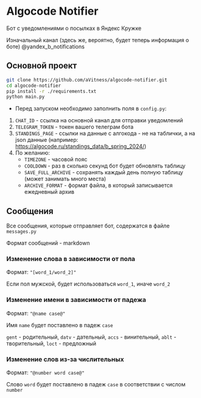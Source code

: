 # Algocode Notifier

Бот с уведомлениями о посылках в Яндекс Кружке

Изначальный канал (здесь же, вероятно, будет теперь информация о боте) @yandex_b_notifications

## Основной проект

```bash
git clone https://github.com/aVitness/algocode-notifier.git
cd algocode-notifier
pip install -r ./requirements.txt
python main.py
```

* Перед запуском необходимо заполнить поля в `config.py`:

1. `CHAT_ID` - ссылка на основной канал для отправки уведомлений
2. `TELEGRAM_TOKEN` - токен вашего телеграм бота
3. `STANDINGS_PAGE` - ссылки на данные с алгокода - не на таблички, а на json данные (например: https://algocode.ru/standings_data/b_spring_2024/)
4. По желанию:
    * `TIMEZONE` - часовой пояс
    * `COOLDOWN` - раз в сколько секунд бот будет обновлять таблицу
    * `SAVE_FULL_ARCHIVE` - сохранять каждый день полную таблицу (может занимать много места)
    * `ARCHIVE_FORMAT` - формат файла, в который записывается ежедневный архив

## Сообщения

Все сообщения, которые отправляет бот, содержатся в файле `messages.py`

Формат сообщений - markdown

### Изменение слова в зависимости от пола

Формат: `"[word_1/word_2]"`

Если пол мужской, будет использоваться `word_1`, иначе `word_2`

### Изменение имени в зависимости от падежа

Формат: `"@name case@"`

Имя `name` будет поставлено в падеж `case`

`gent` - родительный, `datv` - дательный, `accs` - винительный, `ablt` - творительный, `loct` - предложный

### Изменение слов из-за числительных

Формат: `"@number word case@"`

Слово `word` будет поставлено в падеж `case` в соответствии с числом `number`

